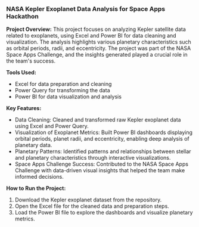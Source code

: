 ### **NASA Kepler Exoplanet Data Analysis for Space Apps Hackathon**

**Project Overview:**
This project focuses on analyzing Kepler satellite data related to exoplanets, using Excel and Power BI for data cleaning and visualization. The analysis highlights various planetary characteristics such as orbital periods, radii, and eccentricity. The project was part of the NASA Space Apps Challenge, and the insights generated played a crucial role in the team's success.

**Tools Used:**
- Excel for data preparation and cleaning
- Power Query for transforming the data
- Power BI for data visualization and analysis

**Key Features:**
- Data Cleaning: Cleaned and transformed raw Kepler exoplanet data using Excel and Power Query.
- Visualization of Exoplanet Metrics: Built Power BI dashboards displaying orbital periods, planet radii, and eccentricity, enabling deep analysis of planetary data.
- Planetary Patterns: Identified patterns and relationships between stellar and planetary characteristics through interactive visualizations.
- Space Apps Challenge Success: Contributed to the NASA Space Apps Challenge with data-driven visual insights that helped the team make informed decisions.

**How to Run the Project:**
1. Download the Kepler exoplanet dataset from the repository.
2. Open the Excel file for the cleaned data and preparation steps.
3. Load the Power BI file to explore the dashboards and visualize planetary metrics.
